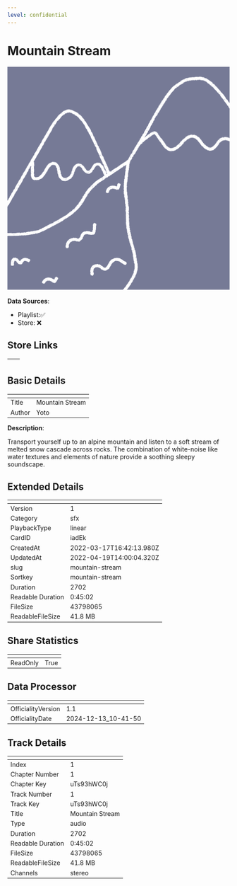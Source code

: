 ```yaml
---
level: confidential
---
```

# Mountain Stream

![card_[iadEk].png](../../img/cards/card_[iadEk].png)

**Data Sources**: 

- Playlist:✅
- Store: ❌


## Store Links

| <!-- --> | <!-- --> |
| - | - |


## Basic Details

| <!-- --> | <!-- --> |
| - | - |
| Title | Mountain Stream |
| Author | Yoto |

**Description**:

Transport yourself up to an alpine mountain and listen to a soft stream of melted snow cascade across rocks. The combination of white-noise like water textures and elements of nature provide a soothing sleepy soundscape.



## Extended Details

| <!-- --> | <!-- --> |
| - | - |
| Version | 1 |
| Category | sfx |
| PlaybackType | linear |
| CardID | iadEk |
| CreatedAt | 2022-03-17T16:42:13.980Z |
| UpdatedAt | 2022-04-19T14:00:04.320Z |
| slug | mountain-stream |
| Sortkey | mountain-stream |
| Duration | 2702 |
| Readable Duration | 0:45:02 |
| FileSize | 43798065 |
| ReadableFileSize | 41.8 MB |


## Share Statistics

| <!-- --> | <!-- --> |
| - | - |
| ReadOnly | True |


## Data Processor

| <!-- --> | <!-- --> |
| - | - |
| OfficialityVersion | 1.1
| OfficialityDate | 2024-12-13_10-41-50


## Track Details

| <!-- --> | <!-- --> |
| - | - |
| Index | 1 |
| Chapter Number | 1 |
| Chapter Key | uTs93hWC0j |
| Track Number | 1 |
| Track Key | uTs93hWC0j |
| Title | Mountain Stream |
| Type | audio |
| Duration | 2702 |
| Readable Duration | 0:45:02 |
| FileSize | 43798065 |
| ReadableFileSize | 41.8 MB |
| Channels | stereo |


